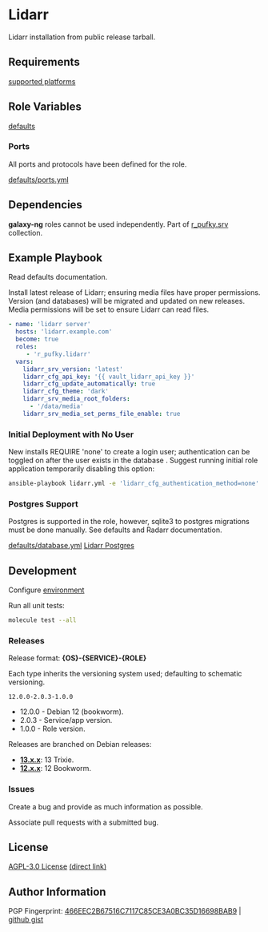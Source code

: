 # Lidarr
Lidarr installation from public release tarball.

## Requirements
[supported platforms](https://github.com/r-pufky/ansible_lidarr/blob/main/meta/main.yml)

## Role Variables
[defaults](https://github.com/r-pufky/ansible_lidarr/tree/main/defaults/main)

### Ports
All ports and protocols have been defined for the role.

[defaults/ports.yml](https://github.com/r-pufky/ansible_lidarr/blob/main/defaults/main/ports.yml)

## Dependencies
**galaxy-ng** roles cannot be used independently. Part of
[r_pufky.srv](https://github.com/r-pufky/ansible_collection_srv) collection.

## Example Playbook
Read defaults documentation.

Install latest release of Lidarr; ensuring media files have proper permissions.
Version (and databases) will be migrated and updated on new releases. Media
permissions will be set to ensure Lidarr can read files.
``` yaml
- name: 'lidarr server'
  hosts: 'lidarr.example.com'
  become: true
  roles:
     - 'r_pufky.lidarr'
  vars:
    lidarr_srv_version: 'latest'
    lidarr_cfg_api_key: '{{ vault_lidarr_api_key }}'
    lidarr_cfg_update_automatically: true
    lidarr_cfg_theme: 'dark'
    lidarr_srv_media_root_folders:
      - '/data/media'
    lidarr_srv_media_set_perms_file_enable: true
```

### Initial Deployment with No User
New installs REQUIRE 'none' to create a login user; authentication can be
toggled on after the user exists in the database . Suggest running initial role
application temporarily disabling this option:

``` bash
ansible-playbook lidarr.yml -e 'lidarr_cfg_authentication_method=none'
```

### Postgres Support
Postgres is supported in the role, however, sqlite3 to postgres migrations must
be done manually. See defaults and Radarr documentation.

[defaults/database.yml](https://github.com/r-pufky/ansible_lidarr/blob/main/defaults/main/database.yml)
[Lidarr Postgres](https://wiki.servarr.com/lidarr/postgres-setup)

## Development
Configure [environment](https://github.com/r-pufky/ansible_collection_srv/blob/main/docs/dev/environment/README.md)

Run all unit tests:
``` bash
molecule test --all
```

### Releases
Release format: **{OS}-{SERVICE}-{ROLE}**

Each type inherits the versioning system used; defaulting to schematic
versioning.

`12.0.0-2.0.3-1.0.0`

* 12.0.0 - Debian 12 (bookworm).
* 2.0.3 - Service/app version.
* 1.0.0 - Role version.

Releases are branched on Debian releases:

* **[13.x.x](https://github.com/r-pufky/ansible_lidarr)**: 13 Trixie.
* **[12.x.x](https://github.com/r-pufky/ansible_lidarr/tree/12.x)**: 12 Bookworm.

### Issues
Create a bug and provide as much information as possible.

Associate pull requests with a submitted bug.

## License
[AGPL-3.0 License](https://www.tldrlegal.com/license/gnu-affero-general-public-license-v3-agpl-3-0)
 [(direct link)](https://github.com/r-pufky/ansible_lidarr/blob/main/LICENSE)

## Author Information
PGP Fingerprint: [466EEC2B67516C7117C85CE3A0BC35D16698BAB9](https://keys.openpgp.org/vks/v1/by-fingerprint/466EEC2B67516C7117C85CE3A0BC35D16698BAB9)
| [github gist](https://gist.github.com/r-pufky/a8df36977c55b5bb20829267c4c49d22)

